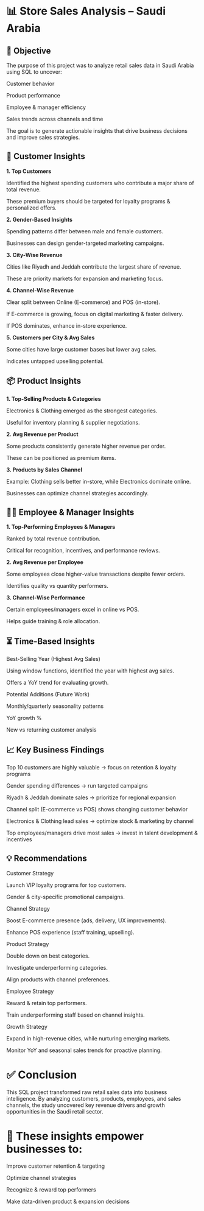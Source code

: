 # 📊 Store Sales Analysis – Saudi Arabia
## 🎯 Objective

The purpose of this project was to analyze retail sales data in Saudi Arabia using SQL to uncover:

Customer behavior

Product performance

Employee & manager efficiency

Sales trends across channels and time

The goal is to generate actionable insights that drive business decisions and improve sales strategies.

## 👥 Customer Insights
**1. Top Customers**

Identified the highest spending customers who contribute a major share of total revenue.

These premium buyers should be targeted for loyalty programs & personalized offers.

**2. Gender-Based Insights**

Spending patterns differ between male and female customers.

Businesses can design gender-targeted marketing campaigns.

**3. City-Wise Revenue**

Cities like Riyadh and Jeddah contribute the largest share of revenue.

These are priority markets for expansion and marketing focus.

**4. Channel-Wise Revenue**

Clear split between Online (E-commerce) and POS (in-store).

If E-commerce is growing, focus on digital marketing & faster delivery.

If POS dominates, enhance in-store experience.

**5. Customers per City & Avg Sales**

Some cities have large customer bases but lower avg sales.

Indicates untapped upselling potential.

## 📦 Product Insights
**1. Top-Selling Products & Categories**

Electronics & Clothing emerged as the strongest categories.

Useful for inventory planning & supplier negotiations.

**2. Avg Revenue per Product**

Some products consistently generate higher revenue per order.

These can be positioned as premium items.

**3. Products by Sales Channel**

Example: Clothing sells better in-store, while Electronics dominate online.

Businesses can optimize channel strategies accordingly.

## 🧑‍💼 Employee & Manager Insights
**1. Top-Performing Employees & Managers**

Ranked by total revenue contribution.

Critical for recognition, incentives, and performance reviews.

**2. Avg Revenue per Employee**

Some employees close higher-value transactions despite fewer orders.

Identifies quality vs quantity performers.

**3. Channel-Wise Performance**

Certain employees/managers excel in online vs POS.

Helps guide training & role allocation.

## ⏳ Time-Based Insights
Best-Selling Year (Highest Avg Sales)

Using window functions, identified the year with highest avg sales.

Offers a YoY trend for evaluating growth.

Potential Additions (Future Work)

Monthly/quarterly seasonality patterns

YoY growth %

New vs returning customer analysis

## 📈 Key Business Findings

Top 10 customers are highly valuable → focus on retention & loyalty programs

Gender spending differences → run targeted campaigns

Riyadh & Jeddah dominate sales → prioritize for regional expansion

Channel split (E-commerce vs POS) shows changing customer behavior

Electronics & Clothing lead sales → optimize stock & marketing by channel

Top employees/managers drive most sales → invest in talent development & incentives

## 💡 Recommendations
Customer Strategy

Launch VIP loyalty programs for top customers.

Gender & city-specific promotional campaigns.

Channel Strategy

Boost E-commerce presence (ads, delivery, UX improvements).

Enhance POS experience (staff training, upselling).

Product Strategy

Double down on best categories.

Investigate underperforming categories.

Align products with channel preferences.

Employee Strategy

Reward & retain top performers.

Train underperforming staff based on channel insights.

Growth Strategy

Expand in high-revenue cities, while nurturing emerging markets.

Monitor YoY and seasonal sales trends for proactive planning.

# ✅ Conclusion

This SQL project transformed raw retail sales data into business intelligence. By analyzing customers, products, employees, and sales channels, the study uncovered key revenue drivers and growth opportunities in the Saudi retail sector.

# 📌 These insights empower businesses to:

Improve customer retention & targeting

Optimize channel strategies

Recognize & reward top performers

Make data-driven product & expansion decisions
